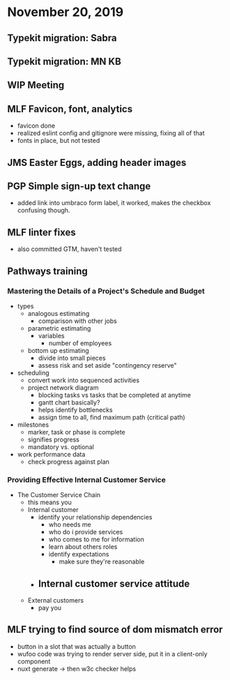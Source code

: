# November 20, 2019

## Typekit migration: Sabra

## Typekit migration: MN KB

## WIP Meeting

## MLF Favicon, font, analytics
- favicon done
- realized eslint config and gitignore were missing, fixing all of that
- fonts in place, but not tested

## JMS Easter Eggs, adding header images

## PGP Simple sign-up text change
- added link into umbraco form label, it worked, makes the checkbox confusing though.

## MLF linter fixes
- also committed GTM, haven't tested

## Pathways training

### Mastering the Details of a Project's Schedule and Budget
- types
  - analogous estimating
    - comparison with other jobs
  - parametric estimating
    - variables
      - number of employees
  - bottom up estimating
    - divide into small pieces
    - assess risk and set aside "contingency reserve"
- scheduling
  - convert work into sequenced activities
  - project network diagram
    - blocking tasks vs tasks that be completed at anytime
    - gantt chart basically?
    - helps identify bottlenecks
    - assign time to all, find maximum path (critical path)
- milestones
  - marker, task or phase is complete
  - signifies progress
  - mandatory vs. optional
- work performance data
  - check progress against plan

### Providing Effective Internal Customer Service
- The Customer Service Chain
  - this means you
  - Internal customer
    - identify your relationship dependencies
      - who needs me
      - who do i provide services
      - who comes to me for information
      - learn about others roles
      - identify expectations
        - make sure they're reasonable
    - Internal customer service attitude
      - 
  - External customers
    - pay you


## MLF trying to find source of dom mismatch error
- button in a slot that was actually a button
- wufoo code was trying to render server side, put it in a client-only component
- nuxt generate -> then w3c checker helps

